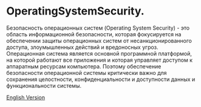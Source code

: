 # OperatingSystemSecurity.

Безопасность операционных систем (Operating System Security) - это область информационной безопасности, которая фокусируется на обеспечении защиты операционных систем от несанкционированного доступа, злоумышленных действий и вредоносных угроз. Операционная система является основной программной платформой, на которой работают все приложения и которая управляет доступом к аппаратным ресурсам компьютера. Поэтому обеспечение безопасности операционной системы критически важно для сохранения целостности, конфиденциальности и доступности данных и функциональности системы.

[English Version](./README_EN.md)
